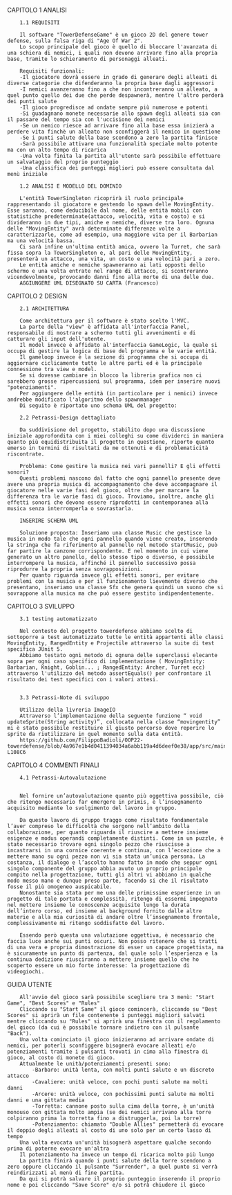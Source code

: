 CAPITOLO 1
    ANALISI

        1.1 REQUISITI

        Il software "TowerDefenseGame" è un gioco 2D del genere tower defense, sulla falsa riga di "Age Of War 2".
        Lo scopo principale del gioco è quello di bloccare l'avanzata di una schiera di nemici, i quali non devono arrivare fino alla propria base, tramite lo schieramento di personaggi alleati.

        Requisiti funzionali:
        -Il giocatore dovrà essere in grado di generare degli alleati di diverse categorie che difenderanno la propria base dagli aggressori
        -I nemici avanzeranno fino a che non incontreranno un alleato, a quel punto quello dei due che perde despawnerà, mentre l'altro perderà dei punti salute
        -Il gioco progredisce ad ondate sempre più numerose e potenti
        -Si guadagnano monete necessarie allo spawn degli alleati sia con il passare del tempo sia con l'uccisione dei nemici
        -Se un nemico riesce ad arrivare fino alla base essa inizierà a perdere vita finchè un alleato non sconfiggerà il nemico in questione
        -Se i punti salute della base scendono a zero la partita finisce
        -Sarà possibile attivare una funzionalità speciale molto potente ma con un alto tempo di ricarica
        -Una volta finita la partita all'utente sarà possibile effettuare un salvataggio del proprio punteggio
        -Una classifica dei punteggi migliori può essere consultata dal menù iniziale

        1.2 ANALISI E MODELLO DEL DOMINIO

        L'entità TowerSingleton ricoprirà il ruolo principale rappresentando il giocatore e gestendo lo spawn delle MovingEntity. Esse saranno, come deducibile dal nome, delle entità mobili con statistiche predeterminate(attacco, velocità, vita e costo) e si divideranno in due tipi, amiche e nemiche, diverse tra loro. Ognuna delle "MovingEntity" avrà determinate differenze volte a caratterizzarle, come ad esempio, una maggiore vita per il Barbarian ma una velocità bassa.
        Ci sarà infine un'ultima entità amica, ovvero la Turret, che sarà fissa sopra la TowerSingleton e, al pari delle MovingEntity, presenterà un attacco, una vita, un costo e una velocità pari a zero.
        Le entità amiche e nemiche spawneranno ai lati opposti dello schermo e una volta entrate nel range di attacco, si scontreranno vicendevolmente, provocando danni fino alla morte di una delle due.
        AGGIUNGERE UML DISEGNATO SU CARTA (Francesco)

CAPITOLO 2
    DESIGN

        2.1 ARCHITETTURA

        Come architettura per il software è stato scelto l'MVC.
        La parte della "view" è affidata all'interfaccia Panel, responsabile di mostrare a schermo tutti gli avvenimenti e di catturare gli input dell'utente.
        Il model invece è affidato al'interfaccia GameLogic, la quale si occupa di gestire la logica di base del programma e le varie entità.
        Il gameloop invece è la sezione di programma che si occupa di aggiornare ciclicamente tutte le altre parti ed è la principale connessione tra view e model.
        Se si dovesse cambiare in blocco la libreria grafica non ci sarebbero grosse ripercussioni sul programma, idem per inserire nuovi "potenziamenti".
        Per aggiungere delle entità (in particolare per i nemici) invece andrebbe modificato l'algoritmo dello spawnmanager
        Di seguito è riportato uno schema UML del progetto:

        2.2 Petrassi-Design dettagliato

        Da suddivisione del progetto, stabilito dopo una discussione iniziale approfondita con i miei colleghi su come dividerci in maniera quanto più equidistribuita il progetto in questione, riporto quanto emerso in termini di risultati da me ottenuti e di problematicità riscontrate.

        Problema: Come gestire la musica nei vari pannelli? E gli effetti sonori?
        Questi problemi nascono dal fatto che ogni pannello presente deve avere una propria musica di accompagnamento che deve accompagnare il giocatore nelle varie fasi del gioco, oltre che per marcare la differenza tra le varie fasi di gioco. Troviamo, inoltre, anche gli effetti sonori che devono essere riprodotti in contemporanea alla musica senza interromperla o sovrastarla.

        INSERIRE SCHEMA UML

        Soluzione proposta: Inseriamo una classe Music che gestisce la musica in modo tale che ogni pannello quando viene creato, inserendo la stringa che fa riferimento al pannello nel metodo startMusic, può far partire la canzone corrispondente. E nel momento in cui viene generato un altro panello, dello stesso tipo o diverso, è possibile interrompere la musica, affinché il pannello successivo possa riprodurre la propria senza sovrapposizioni.
        Per quanto riguarda invece gli effetti sonori, per evitare problemi con la musica e per il funzionamento lievemente diverso che presentano, inseriamo una classe Sfx che genera quindi un suono che si sovrappone alla musica ma che può essere gestito indipendentemente.

CAPITOLO 3
    SVILUPPO

        3.1 testing automatizzato
        
        Nel contesto del progetto towerdefense abbiamo scelto di sottoporre a test automatizzato tutte le entità appartenti alle classi MovingEntity, RangedEntity e Projectile attraverso la suite di test specifica JUnit 5.
        Abbiamo testato ogni metodo di ognuna delle superclassi elecante sopra per ogni caso specifico di implementazione ( MovingEntity: Barbarian, Knight, Goblin... ; RangedEntity: Archer, Turret ecc) attraverso l'utilizzo del metodo assertEquals() per confrontare il risultato dei test specifici con i valori attesi.


        3.3 Petrassi-Note di sviluppo

        Utilizzo della livreria ImageIO
        Attraverso l’implementazione della seguente funzione “ void updateSprite(String activity)”, collocata nella classe “movingentity” mi è stato possibile restituire il giusto percorso dove reperire lo sprite da riutilizzare in quel momento sulla data entità.
        https://github.com/FilippoBadioli/OOP22-towerdefense/blob/4a967e1b4d0411394034a6abb119a4d6deef0e38/app/src/main/java/towerDefense/entities/api/MovingEntity.java#LL73C5-L108C6

CAPITOLO 4
    COMMENTI FINALI

        4.1 Petrassi-Autovalutazione


        Nel fornire un’autovalutazione quanto più oggettiva possibile, ciò che ritengo necessario far emergere in primis, è l’insegnamento acquisito mediante lo svolgimento del lavoro in gruppo. 

        Da questo lavoro di gruppo traggo come risultato fondamentale l’aver compreso le difficoltà che sorgono nell’ambito della collaborazione, per quanto riguarda il riuscire a mettere insieme esigenze e modus operandi completamente distinti. Come in un puzzle, è stato necessario trovare ogni singolo pezzo che riuscisse a incastrarsi in una cornice coerente e continua, con l’eccezione che a mettere mano su ogni pezzo non vi sia stata un’unica persona. La costanza, il dialogo e l’ascolto hanno fatto in modo che seppur ogni singolo componente del gruppo abbia avuto un proprio principale compito nella progettazione, tutti gli altri vi abbiano in qualche modo messo mano e dunque preso parte, facendo si che il risultato fosse il più omogeneo auspicabile.
        Nonostante sia stata per me una delle primissime esperienze in un progetto di tale portata e complessità, ritengo di essermi impegnato nel mettere insieme le conoscenze acquisite lungo la durata dell’intero corso, ed insieme al background fornito dalle altre materie e alla mia curiosità di andare oltre l’insegnamento frontale, complessivamente mi ritengo soddisfatto del lavoro. 

        Essendo però questa una valutazione oggettiva, è necessario che faccia luce anche sui punti oscuri. Non posso ritenere che si tratti di una vera e propria dimostrazione di esser un capace progettista, ma è sicuramente un punto di partenza, dal quale solo l’esperienza e la continua dedizione riusciranno a mettere insieme quello che ho scoperto essere un mio forte interesse: la progettazione di videogiochi. 


GUIDA UTENTE

        All'avvio del gioco sarà possibile scegliere tra 3 menù: "Start Game", "Best Scores" e "Rules"
        Cliccando su "Start Same" il gioco comincerà, cliccando su "Best Scores" si aprirà un file contenente i punteggi migliori salvati mentre cliccando su "Rules" si aprirà una finestra con il regolamento del gioco (da cui è possibile tornare indietro con il pulsante "Back").
        Una volta cominciato il gioco inizieranno ad arrivare ondate di nemici, per poterli sconfiggere bisognerà evocare alleati e/o potenziamenti tramite i pulsanti trovati in cima alla finestra di gioco, al costo di monete di gioco.
        Attualmente le unità/potenziamenti presenti sono:
            -Barbaro: unità lenta, con molti punti salute e un discreto attacco
            -Cavaliere: unità veloce, con pochi punti salute ma molti danni
            -Arcere: unità veloce, con pochissimi punti salute ma molti danni e una gittata media
            -Torretta: cannone posto sulla cima della torre, è un'unità monouso con gittata molto ampia (se dei nemici arrivano alla torre colpiranno prima la torretta fino a distruggerla, poi la torre)
            -Potenziamento: chiamato "Double Allies" permetterà di evocare il doppio degli alleati al costo di uno solo per un certo lasso di tempo
        Una volta evocata un'unità bisognerà aspettare qualche secondo prima di poterne evocare un'altra
        Il potenziamento ha invece un tempo di ricarica molto più lungo
        La partita finirà quando i punti salute della torre scendono a zero oppure cliccando il pulsante "Surrender", a quel punto si verrà reindirizzati al menù di fine partita.
        Da qui si potrà salvare il proprio punteggio inserendo il proprio nome e poi cliccando "Save Score" e/o si potrà chiudere il gioco 







        
        



